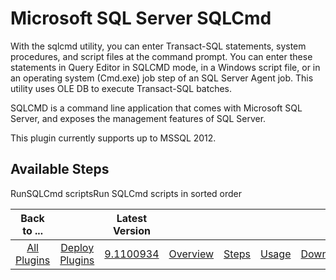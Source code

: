 
Microsoft SQL Server SQLCmd
===========================


With the sqlcmd utility, you can enter Transact-SQL statements, system procedures, and script files at the command 
prompt. You can enter these statements in Query Editor in SQLCMD mode, in a Windows script file, or in an operating 
system (Cmd.exe) job step of an SQL Server Agent job. This utility uses OLE DB to execute Transact-SQL batches.


SQLCMD
 is a command line application that comes with Microsoft SQL Server, and exposes the management features of SQL Server.



This plugin currently supports up to MSSQL 2012.



Available Steps
---------------


RunSQLCmd scriptsRun SQLCmd 
scripts in sorted order





|Back to ...||Latest Version|||||
| :---: | :---: | :---: | :---: | :---: | :---: | :---: |
|[All Plugins](../../index.md)|[Deploy Plugins](../README.md)|[9.1100934](https://raw.githubusercontent.com/UrbanCode/IBM-UCD-PLUGINS/main/files/SQLCmd/SQLCmd-9.1100934.zip)|[Overview](overview.md)|[Steps](steps.md)|[Usage](usage.md)|[Downloads](downloads.md)|
